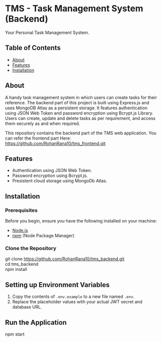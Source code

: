 # TMS - Task Management System (Backend)

Your Personal Task Management System.

## Table of Contents

- [About](#about)
- [Features](#features)
- [Installation](#installation)

## About

A handy task management system in which users can create tasks for their reference. The backend part of this project is built using Express.js and uses MongoDB Atlas as a persistent storage. It features authentication using JSON Web Token and password encryption using Bcrypt.js Library. Users can create, update and delete tasks as per requirement, and access them securely as and when required.  

This repository contains the backend part of the TMS web application. You can refer the frontend part Here: https://github.com/RohanRana10/tms_frontend.git

## Features

- Authentication using JSON Web Token.
- Password encryption using Bcrypt.js.
- Presistent cloud storage using MongoDb Atlas.

## Installation

### Prerequisites

Before you begin, ensure you have the following installed on your machine:

- [Node.js](https://nodejs.org/)
- [npm](https://www.npmjs.com/) (Node Package Manager)

### Clone the Repository

git clone https://github.com/RohanRana10/tms_backend.git  
cd tms_backend   
npm install  

## Setting up Environment Variables

1. Copy the contents of `.env.example` to a new file named `.env`.
2. Replace the placeholder values with your actual JWT secret and database URL.

## Run the Application

npm start
